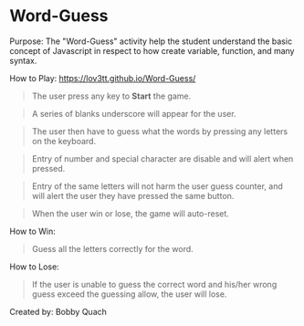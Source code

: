 # Word-Guess
<!-- What the project does
Why the project is useful
How users can get started with the project
Where users can get help with your project
Who maintains and contributes to the project -->

Purpose: The "Word-Guess" activity help the student understand the basic concept of Javascript in respect to how create variable, function, and many syntax.

How to Play: https://lov3tt.github.io/Word-Guess/

>The user press any key to **Start** the game.

>A series of blanks underscore will appear for the user.

>The user then have to guess what the words by pressing any letters on the keyboard.

>Entry of number and special character are disable and will alert when pressed.

>Entry of the same letters will not harm the user guess counter, and will alert the user they have pressed the same button.

>When the user win or lose, the game will auto-reset.

How to Win:

>Guess all the letters correctly for the word.

How to Lose:

>If the user is unable to guess the correct word and his/her wrong guess exceed the guessing allow, the user will lose.

Created by: Bobby Quach